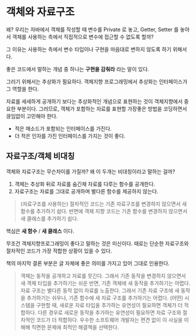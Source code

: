# 객체와 자료구조

왜? 우리는 자바에서 객체를 작성할 때 변수를 Private 로 놓고, Getter, Setter 를 놓아서 객체를 사용하는
측에서 직접적으로 변수에 접근할 수 없도록 할까?

그 이유는 사용하는 측에서 변수 타입이나 구현을 마음대로 변하지 않도록 하기 위해서다.


좋은 코드에서 말하는 개념 중 하나는 **구현을 감춰라** 라는 말이 있다.

그러기 위해서는 추상화가 필요하다. 객체지향 프로그래밍에서 추상화는 인터페이스가 그 역할을 한다.

자료를 세세하게 공개하기 보다는 추상화적인 개념으로 표현하는 것이 객체지향에서 중요한 부분이다. 그러므로, 객체가 포함하는 자료를 표현할 가장좋은 방법을 코딩하면서 
끊임없이 고민해야 한다.

- 적은 메소드가 포함되는 인터페이스를 가진다.
- 더 적은 인자를 가진 인터페이스를 가지는 것이 좋다.


## 자료구조/객체 비대칭

객체와 자료구조는 무슨차이를 가질까? 왜 이 두개는 비대칭이라고 말하는 걸까?
1. 객체는 추상화 뒤로 자료를 숨긴채 자료를 다루는 함수를 공개한다.
2. 자료구조는 자료를 그대로 공개하며 별다른 함수를 제공하지 않는다.

> (자료구조를 사용하는) 절차적인 코드는 기존 자료구조를 변경하지 않으면서 새 함수를 추가하기 쉽다. 반면에 객체 지향 코드는 기존 함수를 변경하지 않으면서 새 클래스를 추가하기 쉽다.

핵심은 **새 함수** / **새 클래스** 이다.

무조건 객체지향프로그래밍이 좋다고 말하는 것은 미신이다. 때로는 단순한 자료구조와 절차적인 코드가 가장 적합한 상황이 있을 수 있다.

책의 마지막 결론 부분은 글 자체에 좋은 의미를 가지고 있어 그대로 인용한다.

> 객체는 동작을 공개하고 자료를 뭇긴다. 그래서 기존 동작을 변경하지 않으면서 새 객체 타입을 추가하기는 쉬운 반면, 기존 객체에 새 동작을 추가하기는 어렵다. 자료 구조는 별다른 동작 없이 자료를 노출한다.
> 그래서 기존 자료 구조에 새 동작을 추가하기는 쉬우나, 기존 함수에 새 자료 구조를 추가하기는 어렵다.
> (어떤) 시스템을 구현할 때, 새로운 자료 타입을 추가하는 유연성이 필요하면 객체가 더 적합하다. 다른 경우로 새로운 동작을 추가하는 유연성이 필요하면 자료 구조와
> 절차적인 코드가 더 적합하다. 우수한 소프트웨어 개발자는 편견 없이 이 사실을 이해해 직면한 문제에 최적인 해결책을 선택한다.


